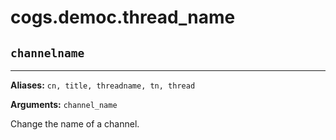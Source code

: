 # cogs.democ.thread_name

## `channelname`

----------------

**Aliases:** `cn, title, threadname, tn, thread`

**Arguments:** `channel_name`

Change the name of a channel.
